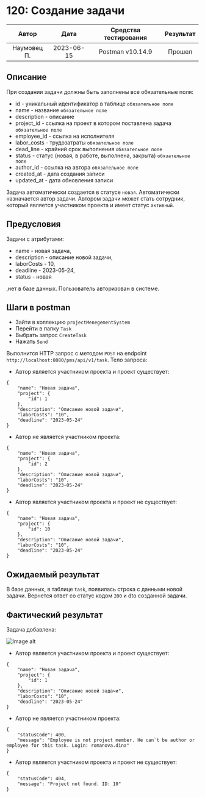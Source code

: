 # 120: Создание задачи

|    Автор    |    Дата    | Средства тестирования | Результат |
|:-----------:|:----------:|:---------------------:|:---------:|
| Наумовец П. | 2023-06-15 |   Postman v10.14.9    |  Прошел   |

## Описание

При создании задачи должны быть заполнены все обязательные поля:

* id - уникальный идентификатор в таблице `обязательное поле`
* name - название `обязательное поле`
* description - описание
* project_id - ссылка на проект в котором поставлена задача `обязательное поле`
* employee_id - ссылка на исполнителя
* labor_costs - трудозатраты `обязательное поле`
* dead_line - крайний срок выполнения `обязательное поле`
* status - статус (новая, в работе, выполнена, закрыта) `обязательное поле`
* author_id - ссылка на автора `обязательное поле`
* created_at - дата создания записи
* updated_at - дата обновления записи

Задача автоматически создается в статусе `новая`. Автоматически назначается автор задачи. Автором задачи может стать
сотрудник, который является участником проекта и имеет статус `активный`.

## Предусловия

Задачи с атрибутами:

* name - новая задача,
* description - описание новой задачи,
* laborCosts - 10,
* deadline - 2023-05-24,
* status - новая

,нет в базе данных. Пользователь авторизован в системе.

## Шаги в postman

* Зайти в коллекцию `projectMenegementSystem`
* Перейти в папку `Task`
* Выбрать запрос `CreateTask`
* Нажать `Send`

Выполнится HTTP запрос с методом `POST` на endpoint `http://localhost:8080/pms/api/v1/task`. Тело запроса:

* Автор является участником проекта и проект существует:

```
{
    "name": "Новая задача",
    "project": {
        "id": 1
    },
    "description": "Описание новой задачи",
    "laborCosts": "10",
    "deadline": "2023-05-24"
}
```

* Автор не является участником проекта:

```
{
    "name": "Новая задача",
    "project": {
        "id": 2
    },
    "description": "Описание новой задачи",
    "laborCosts": "10",
    "deadline": "2023-05-24"
}
```

* Автор является участником проекта и проект не существует:

```
{
    "name": "Новая задача",
    "project": {
        "id": 10
    },
    "description": "Описание новой задачи",
    "laborCosts": "10",
    "deadline": "2023-05-24"
}
```

## Ожидаемый результат

В базе данных, в таблице `task`, появилась строка с данными новой задачи. Вернется ответ со статус 
кодом `200` и dto созданной задачи.

## Фактический результат

Задача добавлена:

![Image alt]()

* Автор является участником проекта и проект существует:

```
{
    "name": "Новая задача",
    "project": {
        "id": 1
    },
    "description": "Описание новой задачи",
    "laborCosts": "10",
    "deadline": "2023-05-24"
}
```

* Автор не является участником проекта:

```
{
    "statusCode": 400,
    "message": "Employee is not project member. He can`t be author or employee for this task. Login: romanova.dina"
}
```

* Автор является участником проекта и проект не существует:

```
{
    "statusCode": 404,
    "message": "Project not found. ID: 10"
}
```